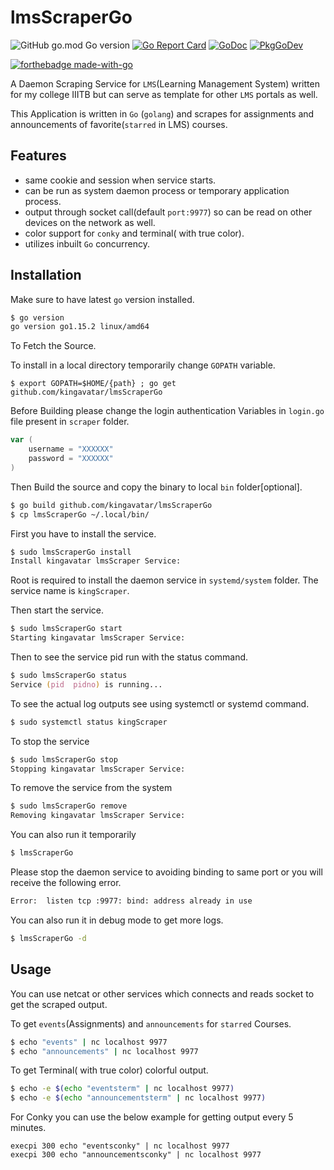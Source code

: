 # lmsScraperGo

![GitHub go.mod Go version](https://img.shields.io/github/go-mod/go-version/kingavatar/lmsScraperGo)
[![Go Report Card](https://goreportcard.com/badge/github.com/kingavatar/lmsScraperGo)](https://goreportcard.com/report/github.com/kingavatar/lmsScraperGo)
[![GoDoc](https://godoc.org/github.com/kingavatar/lmsScraperGo/scraper?status.svg)](https://godoc.org/github.com/kingavatar/lmsScraperGo/scraper)
[![PkgGoDev](https://pkg.go.dev/badge/github.com/kingavatar/lmsScraperGo/scraper)](https://pkg.go.dev/github.com/kingavatar/lmsScraperGo/scraper)

[![forthebadge made-with-go](https://forthebadge.com/images/badges/made-with-go.svg)](https://golang.org/)

A Daemon Scraping Service for `LMS`(Learning Management System) written for my college IIITB but can serve as template for other `LMS` portals as well.

This Application is written in `Go` (`golang`) and scrapes for assignments and announcements of favorite(`starred` in LMS) courses.

## Features

-   same cookie and session when service starts.
-   can be run as system daemon process or temporary application process.
-   output through socket call(default `port:9977`) so can be read on other devices on the network as well.
-   color support for `conky` and terminal( with true color).
-   utilizes inbuilt `Go` concurrency.

## Installation

Make sure to have latest `go` version installed.


```zsh
$ go version
go version go1.15.2 linux/amd64
```

To Fetch the Source.

To install in a local directory temporarily change `GOPATH` variable.

```
$ export GOPATH=$HOME/{path} ; go get github.com/kingavatar/lmsScraperGo

```
Before Building please change the login authentication Variables in `login.go` file present in `scraper` folder.

```go
var (
	username = "XXXXXX"
	password = "XXXXXX"
)
```
Then Build the source and copy the binary to local `bin` folder[optional].

```bash
$ go build github.com/kingavatar/lmsScraperGo
$ cp lmsScraperGo ~/.local/bin/
```

First you have to install the service.

```zsh
$ sudo lmsScraperGo install
Install kingavatar lmsScraper Service:                                  [  OK  ]
```

Root is required to install the daemon service in `systemd/system` folder. The service name is `kingScraper`.


Then start the service.

```zsh
$ sudo lmsScraperGo start
Starting kingavatar lmsScraper Service:                                 [  OK  ]
```

Then to see the service pid run with the status command.
```zsh
$ sudo lmsScraperGo status
Service (pid  pidno) is running...
```

To see the actual log outputs see using systemctl or systemd command.
```zsh
$ sudo systemctl status kingScraper
```

To stop the service
```zsh
$ sudo lmsScraperGo stop
Stopping kingavatar lmsScraper Service:                                 [  OK  ]
```

To remove the service from the system
```zsh
$ sudo lmsScraperGo remove
Removing kingavatar lmsScraper Service:                                 [  OK  ]
```

You can also run it temporarily
```zsh
$ lmsScraperGo
```
Please stop the daemon service to avoiding binding to same port or you will receive the following error.

```zsh
Error:  listen tcp :9977: bind: address already in use
``` 

You can also run it in debug mode to get more logs.
```zsh
$ lmsScraperGo -d
```
## Usage

You can use netcat or other services which connects and reads socket to get the scraped output.

To get `events`(Assignments) and `announcements` for `starred` Courses.
```zsh
$ echo "events" | nc localhost 9977
$ echo "announcements" | nc localhost 9977
```
To get Terminal( with true color) colorful output.

```zsh
$ echo -e $(echo "eventsterm" | nc localhost 9977)
$ echo -e $(echo "announcementsterm" | nc localhost 9977)
```

For Conky you can use the below example for getting output every 5 minutes.
```conky
execpi 300 echo "eventsconky" | nc localhost 9977
execpi 300 echo "announcementsconky" | nc localhost 9977
```
